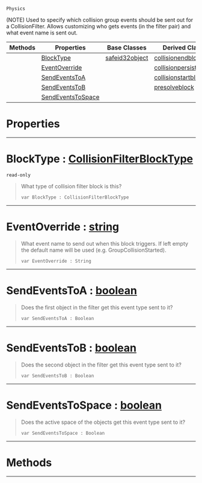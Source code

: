  `Physics`

(NOTE) Used to specify which collision group events should be sent out for a CollisionFilter. Allows customizing who gets events (in the filter pair) and what event name is sent out.

|Methods|Properties|Base Classes|Derived Classes|
|---|---|---|---|
| |[ BlockType](https://github.com/ZilchEngine/ZilchDocs/blob/master/code_reference/class_reference/collisionfilterblock.markdown#blocktype-zero-engine-do)|[safeid32object](https://github.com/ZilchEngine/ZilchDocs/blob/master/code_reference/class_reference/safeid32object.markdown)|[collisionendblock](https://github.com/ZilchEngine/ZilchDocs/blob/master/code_reference/class_reference/collisionendblock.markdown)|
| |[ EventOverride](https://github.com/ZilchEngine/ZilchDocs/blob/master/code_reference/class_reference/collisionfilterblock.markdown#eventoverride-zero-engin)| |[collisionpersistedblock](https://github.com/ZilchEngine/ZilchDocs/blob/master/code_reference/class_reference/collisionpersistedblock.markdown)|
| |[ SendEventsToA](https://github.com/ZilchEngine/ZilchDocs/blob/master/code_reference/class_reference/collisionfilterblock.markdown#sendeventstoa-zero-engin)| |[collisionstartblock](https://github.com/ZilchEngine/ZilchDocs/blob/master/code_reference/class_reference/collisionstartblock.markdown)|
| |[ SendEventsToB](https://github.com/ZilchEngine/ZilchDocs/blob/master/code_reference/class_reference/collisionfilterblock.markdown#sendeventstob-zero-engin)| |[presolveblock](https://github.com/ZilchEngine/ZilchDocs/blob/master/code_reference/class_reference/presolveblock.markdown)|
| |[ SendEventsToSpace](https://github.com/ZilchEngine/ZilchDocs/blob/master/code_reference/class_reference/collisionfilterblock.markdown#sendeventstospace-zero-e)| | |


 #  Properties


---  
 #  BlockType : [CollisionFilterBlockType](https://github.com/ZilchEngine/ZilchDocs/blob/master/code_reference/enum_reference.markdown#collisionfilterblocktype)

 `read-only`

> What type of collision filter block is this?
> ``` lang=cpp, name=Nada
> var BlockType : CollisionFilterBlockType


---  
 #  EventOverride : [string](https://github.com/ZilchEngine/ZilchDocs/blob/master/code_reference/nada_base_types/string.markdown)

> What event name to send out when this block triggers. If left empty the default name will be used (e.g. GroupCollisionStarted).
> ``` lang=cpp, name=Nada
> var EventOverride : String


---  
 #  SendEventsToA : [boolean](https://github.com/ZilchEngine/ZilchDocs/blob/master/code_reference/nada_base_types/boolean.markdown)

> Does the first object in the filter get this event type sent to it?
> ``` lang=cpp, name=Nada
> var SendEventsToA : Boolean


---  
 #  SendEventsToB : [boolean](https://github.com/ZilchEngine/ZilchDocs/blob/master/code_reference/nada_base_types/boolean.markdown)

> Does the second object in the filter get this event type sent to it?
> ``` lang=cpp, name=Nada
> var SendEventsToB : Boolean


---  
 #  SendEventsToSpace : [boolean](https://github.com/ZilchEngine/ZilchDocs/blob/master/code_reference/nada_base_types/boolean.markdown)

> Does the active space of the objects get this event type sent to it?
> ``` lang=cpp, name=Nada
> var SendEventsToSpace : Boolean


---  
 #  Methods


---  
 

 